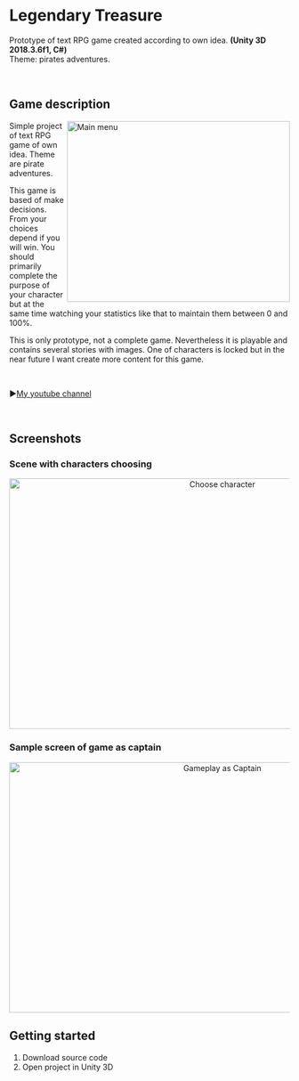 # Legendary Treasure


Prototype of text RPG game created according to own idea. **(Unity 3D 2018.3.6f1, C#)**
</br> Theme: pirates adventures.

</br>

## Game description
<img align="right" width="400" height="325" src=https://user-images.githubusercontent.com/50884054/79569469-ec4c1100-80b7-11ea-8621-db38e47fc3e1.jpg title="Main menu">
Simple project of text RPG game of own idea. Theme are pirate adventures.

This game is based of make decisions. From your choices depend if you will win. You should primarily complete the purpose of your character but at the same time watching your statistics like that to maintain them between 0 and 100%.

This is only prototype, not a complete game. Nevertheless it is playable and contains several stories with images. One of characters is locked but in the near future I want create more content for this game. 

</br>

:arrow_forward:[My youtube channel](https://www.youtube.com/channel/UCRCIp_j5MIfofgcc05LEoXg)

</br>

## Screenshots

### Scene with characters choosing
<p align="center">
  <img width="750" height="450" src=https://user-images.githubusercontent.com/50884054/59060435-678e4500-88a1-11e9-9225-6e7f3d90a187.jpg title="Choose character">
</p>


### Sample screen of game as captain
<p align="center">
  <img width="750" height="450" src=https://user-images.githubusercontent.com/50884054/59061218-42023b00-88a3-11e9-88e3-a25fd7b0fe8b.jpg title="Gameplay as Captain">
</p>


## Getting started

  1) Download source code
  2) Open project in Unity 3D


